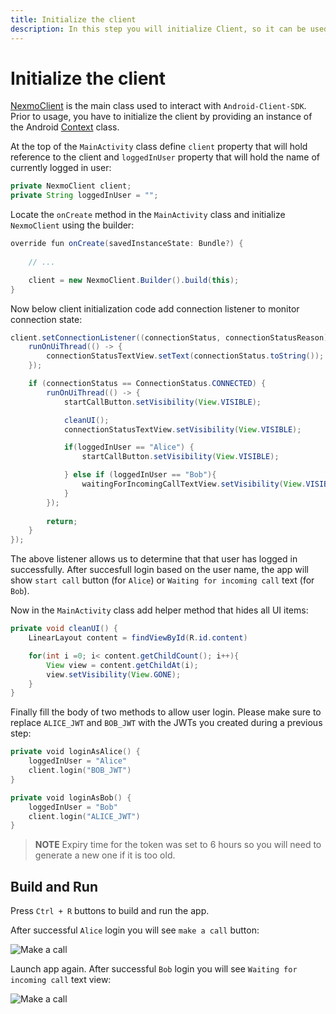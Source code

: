 ```yaml
---
title: Initialize the client
description: In this step you will initialize Client, so it can be used within the application.
---
```


# Initialize the client

[NexmoClient](https://developer.nexmo.com/sdk/stitch/android/com/nexmo/client/NexmoClient.html) is the main class used to interact with `Android-Client-SDK`. Prior to usage, you have to initialize the client by providing an instance of the Android [Context](https://developer.android.com/reference/android/content/Context) class. 

At the top of the `MainActivity` class define `client` property that will hold reference to the client and `loggedInUser` property that will hold the name of currently logged in user:

```java
private NexmoClient client;
private String loggedInUser = "";
```

Locate the `onCreate` method in the `MainActivity` class and initialize `NexmoClient` using the builder:

```java
override fun onCreate(savedInstanceState: Bundle?) {
    
    // ...

    client = new NexmoClient.Builder().build(this);
}
```

Now below client initialization code add connection listener to monitor connection state:

```java
client.setConnectionListener((connectionStatus, connectionStatusReason) -> {
    runOnUiThread(() -> {
        connectionStatusTextView.setText(connectionStatus.toString());
    });

    if (connectionStatus == ConnectionStatus.CONNECTED) {
        runOnUiThread(() -> {
            startCallButton.setVisibility(View.VISIBLE);

            cleanUI();
            connectionStatusTextView.setVisibility(View.VISIBLE);

            if(loggedInUser == "Alice") {
                startCallButton.setVisibility(View.VISIBLE);

            } else if (loggedInUser == "Bob"){
                waitingForIncomingCallTextView.setVisibility(View.VISIBLE);
            }
        });
        
        return;
    }
});
```

The above listener allows us to determine that that user has logged in successfully. After succesfull login based on the user name, the app will show `start call` button (for `Alice`) or `Waiting for incoming call` text (for `Bob`).


Now in the `MainActivity` class add helper method that hides all UI items:

```java
private void cleanUI() {
    LinearLayout content = findViewById(R.id.content)

    for(int i =0; i< content.getChildCount(); i++){
        View view = content.getChildAt(i);
        view.setVisibility(View.GONE);
    }
}
```

 Finally fill the body of two methods to allow user login. Please make sure to replace `ALICE_JWT` and `BOB_JWT` with the JWTs you created during a previous step:

```kotlin
private void loginAsAlice() {
    loggedInUser = "Alice"
    client.login("BOB_JWT")
}

private void loginAsBob() {
    loggedInUser = "Bob"
    client.login("ALICE_JWT")
}
```

> **NOTE** Expiry time for the token was set to 6 hours so you will need to generate a new one if it is too old.

## Build and Run

Press `Ctrl + R` buttons to build and run the app. 

After successful `Alice` login you will see `make a call` button:

![Make a call](/screenshots/tutorials/client-sdk/app-to-app/call-screen-alice.png)

Launch app again. After successful `Bob` login you will see `Waiting for incoming call` text view:

![Make a call](/screenshots/tutorials/client-sdk/app-to-app/call-screen-alice.png)

